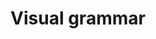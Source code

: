 ---
title: Visual grammar
intro: Defining the basic objects, patterns and processes in a design, and understaning the relationship between them.
layout: listing
---